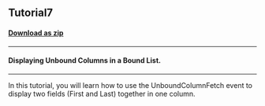 ## Tutorial7
#### [Download as zip](https://grapecity.github.io/DownGit/#/home?url=https://github.com/GrapeCity/ComponentOne-WinForms-Samples/tree/master/NetFramework\List\VB\Tutorials\Tutorial7)
____
#### Displaying Unbound Columns in a Bound List.
____
In this tutorial, you will learn how to use the UnboundColumnFetch event to display two fields (First and Last) together in one column. 







